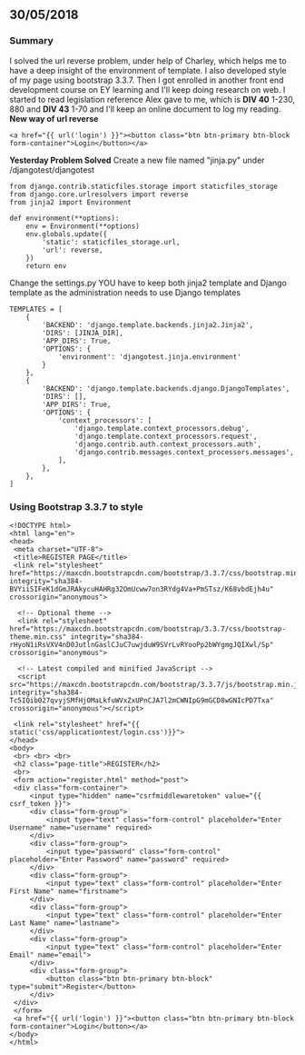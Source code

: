 ﻿## 30/05/2018
### Summary
I solved the url reverse problem, under help of Charley, which helps me to have a deep insight of the environment of template. I also developed style of my page using bootstrap 3.3.7. Then I got enrolled in another front end development course on EY learning and I'll keep doing research on web.
I started to read legislation reference Alex gave to me, which is **DIV 40** 1-230, 880 and **DIV 43** 1-70 and I'll keep an online document to log my reading.
**New way of url reverse**
```
<a href="{{ url('login') }}"><button class="btn btn-primary btn-block form-container">Login</button></a>
```
**Yesterday Problem Solved**
Create a new file named "jinja.py" under /djangotest/djangotest
```
from django.contrib.staticfiles.storage import staticfiles_storage  
from django.core.urlresolvers import reverse  
from jinja2 import Environment  
  
def environment(**options):  
    env = Environment(**options)  
    env.globals.update({  
        'static': staticfiles_storage.url,  
        'url': reverse,  
    })  
    return env
```
Change the settings.py
YOU have to keep both jinja2 template and Django template as the administration needs to use Django templates
```
TEMPLATES = [  
    {  
        'BACKEND': 'django.template.backends.jinja2.Jinja2',  
        'DIRS': [JINJA_DIR],  
        'APP_DIRS': True,  
        'OPTIONS': {  
            'environment': 'djangotest.jinja.environment'  
        }  
    },  
    {  
        'BACKEND': 'django.template.backends.django.DjangoTemplates',  
        'DIRS': [],  
        'APP_DIRS': True,  
        'OPTIONS': {  
            'context_processors': [  
                'django.template.context_processors.debug',  
                'django.template.context_processors.request',  
                'django.contrib.auth.context_processors.auth',  
                'django.contrib.messages.context_processors.messages',  
            ],  
        },  
    },  
]
```
### Using Bootstrap 3.3.7 to style
```
<!DOCTYPE html>  
<html lang="en">  
<head>  
 <meta charset="UTF-8">  
 <title>REGISTER PAGE</title>  
 <link rel="stylesheet" href="https://maxcdn.bootstrapcdn.com/bootstrap/3.3.7/css/bootstrap.min.css" integrity="sha384-BVYiiSIFeK1dGmJRAkycuHAHRg32OmUcww7on3RYdg4Va+PmSTsz/K68vbdEjh4u" crossorigin="anonymous">  
  
  <!-- Optional theme -->  
  <link rel="stylesheet" href="https://maxcdn.bootstrapcdn.com/bootstrap/3.3.7/css/bootstrap-theme.min.css" integrity="sha384-rHyoN1iRsVXV4nD0JutlnGaslCJuC7uwjduW9SVrLvRYooPp2bWYgmgJQIXwl/Sp" crossorigin="anonymous">  
  
  <!-- Latest compiled and minified JavaScript -->  
  <script src="https://maxcdn.bootstrapcdn.com/bootstrap/3.3.7/js/bootstrap.min.js" integrity="sha384-Tc5IQib027qvyjSMfHjOMaLkfuWVxZxUPnCJA7l2mCWNIpG9mGCD8wGNIcPD7Txa" crossorigin="anonymous"></script>  
  
 <link rel="stylesheet" href="{{ static('css/applicationtest/login.css')}}">  
</head>  
<body>  
 <br> <br> <br> 
 <h2 class="page-title">REGISTER</h2>  
 <br> 
 <form action="register.html" method="post">  
 <div class="form-container">  
     <input type="hidden" name="csrfmiddlewaretoken" value="{{ csrf_token }}">  
     <div class="form-group">  
         <input type="text" class="form-control" placeholder="Enter Username" name="username" required>  
     </div> 
     <div class="form-group">  
         <input type="password" class="form-control" placeholder="Enter Password" name="password" required>  
     </div> 
     <div class="form-group">  
         <input type="text" class="form-control" placeholder="Enter First Name" name="firstname">  
     </div> 
     <div class="form-group">  
         <input type="text" class="form-control" placeholder="Enter Last Name" name="lastname">  
     </div> 
     <div class="form-group">  
         <input type="text" class="form-control" placeholder="Enter Email" name="email">  
     </div> 
     <div class="form-group">  
         <button class="btn btn-primary btn-block" type="submit">Register</button>  
     </div> 
 </div> 
 </form>
 <a href="{{ url('login') }}"><button class="btn btn-primary btn-block form-container">Login</button></a>  
</body>  
</html>
```